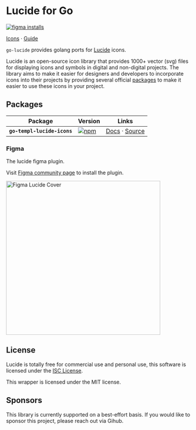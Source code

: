 # Lucide for Go

<p>
  <a href="https://www.figma.com/community/plugin/939567362549682242/Lucide-Icons"><img src="https://img.shields.io/badge/Figma-F24E1E?logo=figma&logoColor=white" alt="figma installs"></a>
</p>
<p>
  <a href="https://lucide.dev/icons/">Icons</a>
  ·
  <a href="https://lucide.dev/guide/">Guide</a>
</p>

`go-lucide` provides golang ports for [Lucide](https://github.com/lucide-icons/lucide) icons.

Lucide is an open-source icon library that provides 1000+ vector (svg) files for displaying icons and symbols in digital and non-digital projects. The library aims to make it easier for designers and developers to incorporate icons into their projects by providing several official [packages](https://lucide.dev/packages) to make it easier to use these icons in your project.

## Packages

| Package | Version | Links |
| ------- | ------- | ----- |
| **`go-templ-lucide-icons`** | [![npm](https://img.shields.io/github/v/release/bryanvaz/go-templ-lucide-icons)](https://github.com/bryanvaz/go-templ-lucide-icons/releases) | [Docs](https://pkg.go.dev/github.com/bryanvaz/go-templ-lucide-icons) · [Source](https://github.com/bryanvaz/go-templ-lucide-icons) |

### Figma

The lucide figma plugin.

Visit [Figma community page](https://www.figma.com/community/plugin/939567362549682242/Lucide-Icons) to install the plugin.

<img width="420" src="https://www.figma.com/community/plugin/939567362549682242/thumbnail" alt="Figma Lucide Cover">

## License

Lucide is totally free for commercial use and personal use, this software is licensed under the [ISC License](https://github.com/lucide-icons/lucide/blob/main/LICENSE).

This wrapper is licensed under the MIT license.

## Sponsors

This library is currently supported on a best-effort basis. 
If you would like to sponsor this project, please reach out via Gihub.
